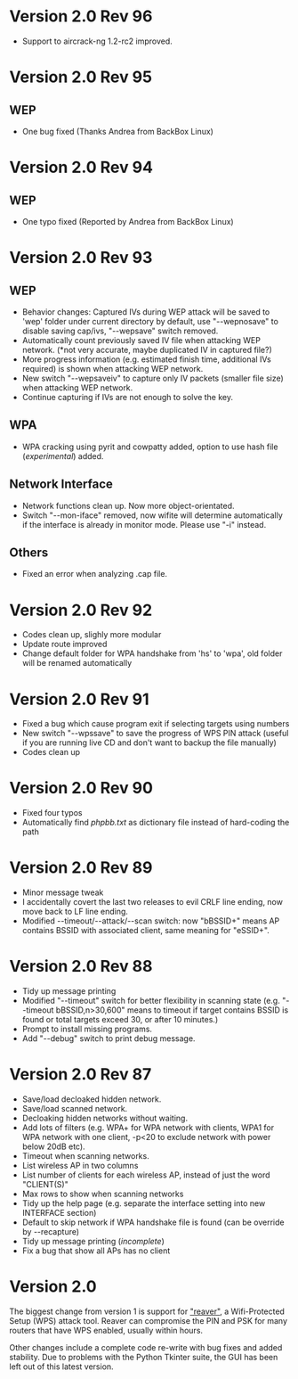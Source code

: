 # Version 2.0 Rev 96 #
- Support to aircrack-ng 1.2-rc2 improved.

# Version 2.0 Rev 95 #
## WEP ##
- One bug fixed (Thanks Andrea from BackBox Linux)

# Version 2.0 Rev 94 #
## WEP ##
- One typo fixed (Reported by Andrea from BackBox Linux)

# Version 2.0 Rev 93 #
## WEP ##
- Behavior changes: Captured IVs during WEP attack will be saved to 'wep' folder under current directory by default, use "--wepnosave" to disable saving cap/ivs, "--wepsave" switch removed.
- Automatically count previously saved IV file when attacking WEP network. (*not very accurate, maybe duplicated IV in captured file?)
- More progress information (e.g. estimated finish time, additional IVs required) is shown when attacking WEP network.
- New switch "--wepsaveiv" to capture only IV packets (smaller file size) when attacking WEP network.
- Continue capturing if IVs are not enough to solve the key.

## WPA ##
- WPA cracking using pyrit and cowpatty added, option to use hash file (*experimental*) added.

## Network Interface ##
- Network functions clean up. Now more object-orientated.
- Switch "--mon-iface" removed, now wifite will determine automatically if the interface is already in monitor mode. Please use "-i" instead. 

## Others ##
- Fixed an error when analyzing .cap file.

# Version 2.0 Rev 92 #
- Codes clean up, slighly more modular
- Update route improved
- Change default folder for WPA handshake from 'hs' to 'wpa', old folder will be renamed automatically

# Version 2.0 Rev 91 #
- Fixed a bug which cause program exit if selecting targets using numbers
- New switch "--wpssave" to save the progress of WPS PIN attack (useful if you are running live CD and don't want to backup the file manually)
- Codes clean up

# Version 2.0 Rev 90 #
- Fixed four typos
- Automatically find *phpbb.txt* as dictionary file instead of hard-coding the path

# Version 2.0 Rev 89 #
- Minor message tweak
- I accidentally covert the last two releases to evil CRLF line ending, now move back to LF line ending.
- Modified --timeout/--attack/--scan switch: now "bBSSID+" means AP contains BSSID with associated client, same meaning for "eSSID+".

# Version 2.0 Rev 88 #
- Tidy up message printing 
- Modified "--timeout" switch for better flexibility in scanning state (e.g. "--timeout bBSSID,n\>30,600" means to timeout if target contains BSSID is found or total targets exceed 30, or after 10 minutes.)
- Prompt to install missing programs.
- Add "--debug" switch to print debug message.

# Version 2.0 Rev 87 #
- Save/load decloaked hidden network.
- Save/load scanned network.
- Decloaking hidden networks without waiting.
- Add lots of filters (e.g. WPA+ for WPA network with clients, WPA1 for WPA network with one client, -p<20 to exclude network with power below 20dB etc).
- Timeout when scanning networks.
- List wireless AP in two columns 
- List number of clients for each wireless AP, instead of just the word "CLIENT(S)"
- Max rows to show when scanning networks
- Tidy up the help page (e.g. separate the interface setting into new INTERFACE section)
- Default to skip network if WPA handshake file is found (can be override by --recapture)
- Tidy up message printing (*incomplete*)
- Fix a bug that show all APs has no client

# Version 2.0 #

The biggest change from version 1 is support for ["reaver"](http://reaver-wps.googlecode.com/), a Wifi-Protected Setup (WPS) attack tool.  Reaver can compromise the PIN and PSK for many routers that have WPS enabled, usually within hours.

Other changes include a complete code re-write with bug fixes and added stability.  Due to problems with the Python Tkinter suite, the GUI has been left out of this latest version.

